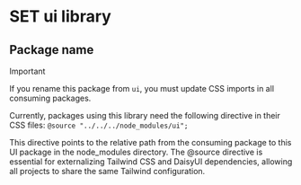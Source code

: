 # SET ui library

## Package name

> [!IMPORTANT]
> If you rename this package from `ui`, you must update CSS imports in all consuming packages.
>
> Currently, packages using this library need the following directive in their CSS files: `@source "../../../node_modules/ui";`
>
> This directive points to the relative path from the consuming package to this UI package in the node_modules directory. The @source directive is essential for externalizing Tailwind CSS and DaisyUI dependencies, allowing all projects to share the same Tailwind configuration.
